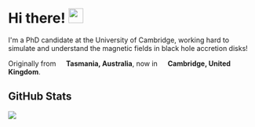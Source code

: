 # Hi there! <img src="https://raw.githubusercontent.com/MartinHeinz/MartinHeinz/master/wave.gif" width="30px">

I'm a PhD candidate at the University of Cambridge, working hard to simulate and understand the magnetic fields in black hole accretion disks! 

Originally from <img src="https://image.flaticon.com/icons/png/512/323/323367.png" width="13"/> **Tasmania, Australia**, now in <img src="https://image.flaticon.com/icons/png/512/197/197374.png" width="13"/> **Cambridge, United Kingdom**.

## GitHub Stats
<a href="">
  <img align="centre" src="https://github-readme-stats.vercel.app/api?username=paytonrodman&hide=stars,prs&count_private=true&include_all_commits=true&show_icons=true&title_color=007bff&text_color=e7e7e7&icon_color=007bff&bg_color=171c28" />
<a />
